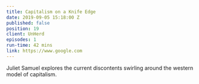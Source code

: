 ```yaml
---
title: Capitalism on a Knife Edge
date: 2019-09-05 15:18:00 Z
published: false
position: 19
client: UnHerd
episodes: 1
run-time: 42 mins
link: https://www.google.com
---
```


Juliet Samuel explores the current discontents swirling around the western model of capitalism.